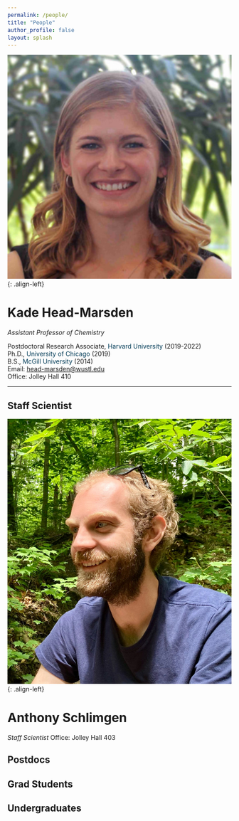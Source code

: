 ```yaml
---
permalink: /people/
title: "People"
author_profile: false
layout: splash
---
```


![image-left](/assets/images/KHM.jpg){: .align-left}

# Kade Head-Marsden  
*Assistant Professor of Chemistry*

Postdoctoral Research Associate, <span style="color: #003b57;">Harvard University</span> (2019-2022)  
Ph.D., <span style="color: #003b57;">University of Chicago</span> (2019)  
B.S., <span style="color: #003b57;">McGill University</span> (2014)  
Email: <head-marsden@wustl.edu>  
Office: Jolley Hall 410  

***

## Staff Scientist

![image-left](/assets/images/AWS.jpeg){: .align-left}
# Anthony Schlimgen
*Staff Scientist*
Office: Jolley Hall 403

## Postdocs
## Grad Students
## Undergraduates

